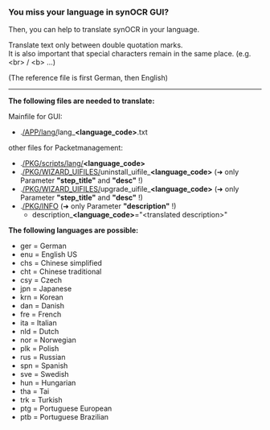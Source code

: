 ### You miss your language in synOCR GUI? 

Then, you can help to translate synOCR in your language.  

Translate text only between double quotation marks.  
It is also important that special characters remain in the same place. (e.g. \<br\> / \<b\> …)
  
(The reference file is first German, then English)

-----

**The following files are needed to translate:**

Mainfile for GUI:
- .[/APP/lang/](https://geimist.eu:30443/geimist/synOCR/src/branch/master/APP/lang)lang_**\<language\_code\>**.txt

other files for Packetmanagement:   
- .[/PKG/scripts/lang/](https://geimist.eu:30443/geimist/synOCR/src/branch/master/PKG/scripts/lang)**\<language_code\>**
- .[/PKG/WIZARD_UIFILES/](https://geimist.eu:30443/geimist/synOCR/src/branch/master/PKG/WIZARD_UIFILES)uninstall\_uifile\_**\<language\_code\>** (➜ only Parameter **"step_title"** and **"desc"** !)
- .[/PKG/WIZARD_UIFILES/](https://geimist.eu:30443/geimist/synOCR/src/branch/master/PKG/WIZARD_UIFILES)upgrade\_uifile\_**\<language\_code\>** (➜ only Parameter **"step_title"** and **"desc"** !)
- .[/PKG/INFO](https://geimist.eu:30443/geimist/synOCR/src/branch/master/PKG/INFO) (➜ only Parameter **"description"** !)
    - description_**\<language\_code\>**="\<translated description\>"   
  
  
**The following languages are possible:**
- ger = German
- enu = English US
- chs = Chinese simplified
- cht = Chinese traditional
- csy = Czech
- jpn = Japanese
- krn = Korean
- dan = Danish
- fre = French
- ita = Italian
- nld = Dutch
- nor = Norwegian
- plk = Polish
- rus = Russian
- spn = Spanish
- sve = Swedish
- hun = Hungarian
- tha = Tai
- trk = Turkish
- ptg = Portuguese European
- ptb = Portuguese Brazilian
